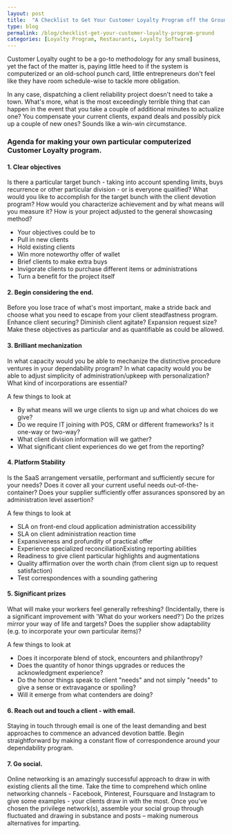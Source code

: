 ```yaml
---
layout: post
title:  "A Checklist to Get Your Customer Loyalty Program off the Ground"
type: blog
permalink: /blog/checklist-get-your-customer-loyalty-program-ground
categories: [Loyalty Program, Restaurants, Loyalty Software]
---
```


Customer Loyalty ought to be a go-to methodology for any small business, yet the fact of the matter is, paying little heed to if the system is computerized or an old-school punch card, little entrepreneurs don't feel like they have room schedule-wise to tackle more obligation.

In any case, dispatching a client reliability project doesn't need to take a town. What's more, what is the most exceedingly terrible thing that can happen in the event that you take a couple of additional minutes to actualize one? You compensate your current clients, expand deals and possibly pick up a couple of new ones? Sounds like a win-win circumstance.

### Agenda for making your own particular computerized Customer Loyalty program.

#### 1. Clear objectives

Is there a particular target bunch - taking into account spending limits, buys recurrence or other particular division - or is everyone qualified? What would you like to accomplish for the target bunch with the client devotion program? How would you characterize achievement and by what means will you measure it? How is your project adjusted to the general showcasing method?

* Your objectives could be to
* Pull in new clients
* Hold existing clients
* Win more noteworthy offer of wallet
* Brief clients to make extra buys
* Invigorate clients to purchase different items or administrations
* Turn a benefit for the project itself


#### 2. Begin considering the end.

Before you lose trace of what's most important, make a stride back and choose what you need to escape from your client steadfastness program. Enhance client securing? Diminish client agitate? Expansion request size? Make these objectives as particular and as quantifiable as could be allowed.



#### 3. Brilliant mechanization

In what capacity would you be able to mechanize the distinctive procedure ventures in your dependability program? In what capacity would you be able to adjust simplicity of administration/upkeep with personalization? What kind of incorporations are essential?

A few things to look at

* By what means will we urge clients to sign up and what choices do we give?
* Do we require IT joining with POS, CRM or different frameworks? Is it one-way or two-way?
* What client division information will we gather?
* What significant client experiences do we get from the reporting?

#### 4. Platform Stability

Is the SaaS arrangement versatile, performant and sufficiently secure for your needs? Does it cover all your current useful needs out-of-the-container? Does your supplier sufficiently offer assurances sponsored by an administration level assertion?

A few things to look at

* SLA on front-end cloud application administration accessibility
* SLA on client administration reaction time
* Expansiveness and profundity of practical offer
* Experience specialized reconciliationExisting reporting abilities
* Readiness to give client particular highlights and augmentations
* Quality affirmation over the worth chain (from client sign up to request satisfaction)
* Test correspondences with a sounding gathering


#### 5. Significant prizes

What will make your workers feel generally refreshing? (Incidentally, there is a significant improvement with 'What do your workers need?') Do the prizes mirror your way of life and targets? Does the supplier show adaptability (e.g. to incorporate your own particular items)?

A few things to look at

* Does it incorporate blend of stock, encounters and philanthropy?
* Does the quantity of honor things upgrades or reduces the acknowledgment experience?
* Do the honor things speak to client "needs" and not simply "needs" to give a sense or extravagance or spoiling?
* Will it emerge from what contenders are doing?


#### 6. Reach out and touch a client - with email.

Staying in touch through email is one of the least demanding and best approaches to commence an advanced devotion battle. Begin straightforward by making a constant flow of correspondence around your dependability program.



#### 7. Go social.

Online networking is an amazingly successful approach to draw in with existing clients all the time. Take the time to comprehend which online networking channels - Facebook, Pinterest, Foursquare and Instagram to give some examples - your clients draw in with the most. Once you've chosen the privilege network(s), assemble your social group through fluctuated and drawing in substance and posts – making numerous alternatives for imparting.
